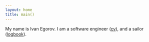 ```yaml
---
layout: home
title: main()
---
```


My name is Ivan Egorov.
I am a software engineer ([cv](https://docs.google.com/document/d/e/2PACX-1vR4ZnIgCONk2p0TjOvVy9T6mB1w1Aqtek5hwGfQNaaurNqEM2BvoKmbKX9mGbnbfPXIEs6NVpWxoN41/pub)),
and a sailor ([logbook](/logbook.html)).
